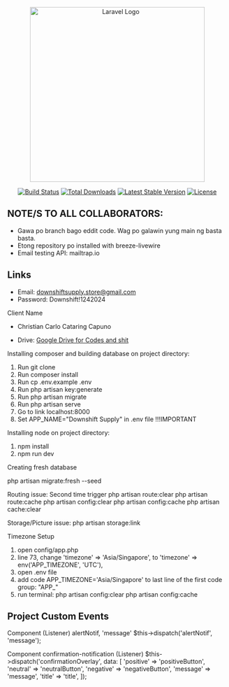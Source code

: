 <p align="center"><a href="https://laravel.com" target="_blank"><img src="https://raw.githubusercontent.com/laravel/art/master/logo-lockup/5%20SVG/2%20CMYK/1%20Full%20Color/laravel-logolockup-cmyk-red.svg" width="400" alt="Laravel Logo"></a></p>

<p align="center">
<a href="https://github.com/laravel/framework/actions"><img src="https://github.com/laravel/framework/workflows/tests/badge.svg" alt="Build Status"></a>
<a href="https://packagist.org/packages/laravel/framework"><img src="https://img.shields.io/packagist/dt/laravel/framework" alt="Total Downloads"></a>
<a href="https://packagist.org/packages/laravel/framework"><img src="https://img.shields.io/packagist/v/laravel/framework" alt="Latest Stable Version"></a>
<a href="https://packagist.org/packages/laravel/framework"><img src="https://img.shields.io/packagist/l/laravel/framework" alt="License"></a>
</p>

## NOTE/S TO ALL COLLABORATORS: 
- Gawa po branch bago eddit code. Wag po galawin yung main ng basta basta.
- Etong repository po installed with breeze-livewire
- Email testing API: mailtrap.io

## Links
- Email: downshiftsupply.store@gmail.com
- Password: Downshift!1242024

Client Name
- Christian Carlo Cataring Capuno

- Drive: [Google Drive for Codes and shit](https://drive.google.com/drive/folders/17CFFhPzVXMjAkvNUn-krRIs5I3kboyS4?usp=sharing)

Installing composer and building database on project directory:

1. Run git clone <my-cool-project>
2. Run composer install
3. Run cp .env.example .env
4. Run php artisan key:generate
5. Run php artisan migrate
6. Run php artisan serve
7. Go to link localhost:8000
8. Set APP_NAME="Downshift Supply" in .env file  !!!IMPORTANT

Installing node on project directory:

1. npm install
2. npm run dev

Creating fresh database

php artisan migrate:fresh --seed

Routing issue: Second time trigger
php artisan route:clear
php artisan route:cache
php artisan config:clear
php artisan config:cache
php artisan cache:clear

Storage/Picture issue:
php artisan storage:link

Timezone Setup
1. open config/app.php
2. line 73, change
    'timezone' => 'Asia/Singapore',
    to
    'timezone' => env('APP_TIMEZONE', 'UTC'),
3. open .env file
4. add code
    APP_TIMEZONE='Asia/Singapore'
    to last line of the first code group: "APP_"
5. run terminal:
    php artisan config:clear
    php artisan config:cache

## Project Custom Events
Component (Listener) alertNotif, 'message'
    $this->dispatch('alertNotif', 'message');

Component confirmation-notification (Listener)
    $this->dispatch('confirmationOverlay', data: [
        'positive' => 'positiveButton',
        'neutral' => 'neutralButton',
        'negative' => 'negativeButton',
        'message' => 'message',
        'title' => 'title',
    ]);

